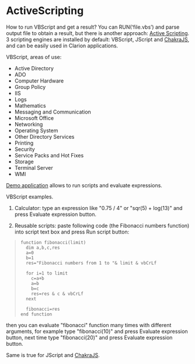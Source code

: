 # ActiveScripting

How to run VBScript and get a result? You can RUN(‘file.vbs’) and parse output file to obtain a result, but there is another approach: [Active Scripting](https://en.wikipedia.org/wiki/Active_Scripting).
3 scripting engines are installed by default: VBScript, JScript and [ChakraJS](https://en.wikipedia.org/wiki/Chakra_(JScript_engine)), and can be easily used in Clarion applications.

VBScript, areas of use:
- Active Directory
- ADO
- Computer Hardware
- Group Policy
- IIS
- Logs
- Mathematics
- Messaging and Communication
- Microsoft Office
- Networking
- Operating System
- Other Directory Services
- Printing
- Security
- Service Packs and Hot Fixes
- Storage
- Terminal Server
- WMI

[Demo application](https://yadi.sk/d/pF49IbwH_JEh4g) allows to run scripts and evaluate expressions.

VBScript examples.
1. Calculator:
type an expression like "0.75 / 4" or "sqr(5) + log(13)" and press Evaluate expression button.

2. Reusable scripts:
paste following code (the Fibonacci numbers function) into script text box and press Run script button:

>     function fibonacci(limit)
>       dim a,b,c,res
>       a=0
>       b=1
>       res="Fibonacci numbers from 1 to "& limit & vbCrLf
> 
>       for i=1 to limit
>         c=a+b
>         a=b
>         b=c
>         res=res & c & vbCrLf
>       next
> 
>       fibonacci=res
>     end function

then you can evaluate "fibonacci" function many times with different arguments, for example type "fibonacci(10)" and press Evaluate expression button, 
next time type "fibonacci(20)" and press Evaluate expression button.

Same is true for JScript and [ChakraJS](https://en.wikipedia.org/wiki/Chakra_(JScript_engine)).